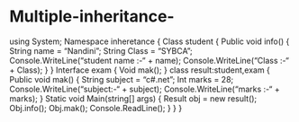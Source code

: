 # Multiple-inheritance-
using System;
Namespace inheretance
{
   Class student 
 {
    Public void info()
{
   String name = “Nandini”;
   String Class = “SYBCA”;
  Console.WriteLine(“student name :-“ +
name);
Console.WriteLine(“Class :-“ + Class);
   }
}
  Interface exam
{
 Void mak();
  }
 class result:student,exam
 {
 Public void mak()
 {
    String subject = “c#.net”;
     Int marks = 28;
 Console.WriteLine(“subject:-“ + subject);
  Console.WriteLine(“marks :-“ + marks);
    }
 Static void Main(string[] args)
{
   Result obj = new result();
  Obj.info();
  Obj.mak();
 Console.ReadLine();
}
 }
}
